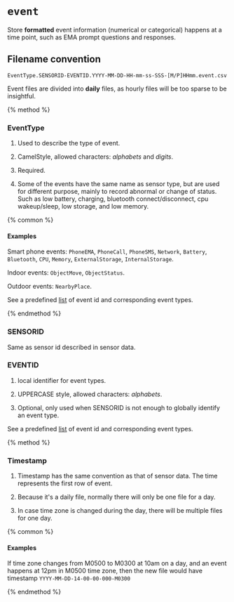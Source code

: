 # `event`

Store **formatted** event information (numerical or categorical) happens at a time point, such as EMA prompt questions and responses.

## Filename convention

```
EventType.SENSORID-EVENTID.YYYY-MM-DD-HH-mm-ss-SSS-[M/P]HHmm.event.csv
```

Event files are divided into **daily** files, as hourly files will be too sparse to be insightful.

{% method %}
### EventType

1. Used to describe the type of event.

2. CamelStyle, allowed characters: *alphabets* and *digits*.

3. Required.

4. Some of the events have the same name as sensor type, but are used for different purpose, mainly to record abnormal or change of status. Such as low battery, charging, bluetooth connect/disconnect, cpu wakeup/sleep, low storage, and low memory.

{% common %}

#### Examples

Smart phone events: `PhoneEMA`, `PhoneCall`, `PhoneSMS`, `Network`, `Battery`, `Bluetooth`, `CPU`, `Memory`, `ExternalStorage`, `InternalStorage`.

Indoor events: `ObjectMove`, `ObjectStatus`.

Outdoor events: `NearbyPlace`.

See a predefined [list](#) of event id and corresponding event types.

{% endmethod %}

### SENSORID

Same as sensor id described in sensor data.

### EVENTID

1. local identifier for event types.

2. UPPERCASE style, allowed characters: *alphabets*.

3. Optional, only used when SENSORID is not enough to globally identify an event type.

See a predefined [list](#) of event id and corresponding event types.

{% method %}

### Timestamp

1. Timestamp has the same convention as that of sensor data. The time represents the first row of event.

2. Because it's a daily file, normally there will only be one file for a day. 

3. In case time zone is changed during the day, there will be multiple files for one day.

{% common %}

#### Examples

If time zone changes from M0500 to M0300 at 10am on a day, and an event happens at 12pm in M0500 time zone, then the new file would have timestamp `YYYY-MM-DD-14-00-00-000-M0300`



{% endmethod %}



